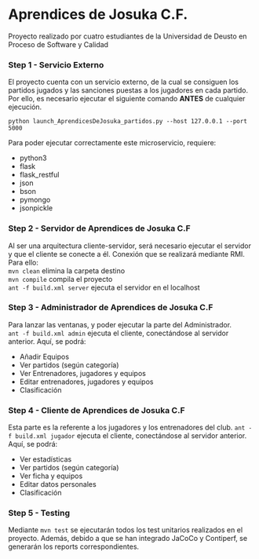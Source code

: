 # Aprendices de Josuka C.F.

Proyecto realizado por cuatro estudiantes de la Universidad de Deusto en Proceso de Software y Calidad

### Step 1 - Servicio Externo

El proyecto cuenta con un servicio externo, de la cual se consiguen los partidos jugados y las sanciones puestas a los jugadores en cada partido. Por ello, es necesario ejecutar el siguiente comando **ANTES** de cualquier ejecución.

``` python launch_AprendicesDeJosuka_partidos.py --host 127.0.0.1 --port 5000 ```

Para poder ejecutar correctamente este microservicio, requiere:
* python3
* flask
* flask_restful
* json
* bson
* pymongo
* jsonpickle

### Step 2 - Servidor de Aprendices de Josuka C.F

Al ser una arquitectura cliente-servidor, será necesario ejecutar el servidor y que el cliente se conecte a él. Conexión que se realizará mediante RMI.
Para ello:  
`mvn clean` elimina la carpeta destino  
`mvn compile` compila el proyecto  
`ant -f build.xml server` ejecuta el servidor en el localhost  

### Step 3 - Administrador de Aprendices de Josuka C.F

Para lanzar las ventanas, y poder ejecutar la parte del Administrador.  
`ant -f build.xml admin` ejecuta el cliente, conectándose al servidor anterior.
Aquí, se podrá:
- Añadir Equipos
- Ver partidos (según categoría)
- Ver Entrenadores, jugadores y equipos
- Editar entrenadores, jugadores y equipos
- Clasificación

### Step 4 - Cliente de Aprendices de Josuka C.F

Esta parte es la referente a los jugadores y los entrenadores del club. 
`ant -f build.xml jugador` ejecuta el cliente, conectándose al servidor anterior.
Aquí, se podrá:
- Ver estadísticas
- Ver partidos (según categoría)
- Ver ficha y equipos
- Editar datos personales
- Clasificación

### Step 5 - Testing

Mediante `mvn test` se ejecutarán todos los test unitarios realizados en el proyecto. Además, debido a que se han integrado JaCoCo y Contiperf, se generarán los reports correspondientes. 
